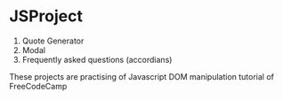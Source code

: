 # JSProject

1. Quote Generator
2. Modal
3. Frequently asked questions (accordians)

These projects are practising of Javascript DOM manipulation tutorial of FreeCodeCamp
